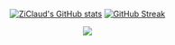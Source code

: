 <div id="stats" align="center">

[![ZiClaud's GitHub stats](https://github-readme-stats.vercel.app/api?username=ZiClaud&show_icons=true&theme=github_dark&hide_border=true&include_all_commits=true)](https://github.com/anuraghazra/github-readme-stats)
[![GitHub Streak](http://github-readme-streak-stats.herokuapp.com?user=ZiClaud&show_icons=true&theme=github-dark-blue&hide_border=true&date_format=j%20M%5B%20Y%5D)](https://git.io/streak-stats)
  <!--
[![Languages](https://github-readme-stats.vercel.app/api/top-langs/?username=ZiClaud&show_icons=true&theme=github_dark&hide_border=true&include_all_commits=true)](https://github.com/anuraghazra/github-readme-stats)
-->  
[![](https://visitcount.itsvg.in/api?id=ZiClaud&label=Profile%20Views&color=12&icon=5&pretty=true)](https://visitcount.itsvg.in)
</div>

<!-- Proudly created with GPRM ( https://gprm.itsvg.in ) -->


<!--
# 📊 GitHub Stats:
![](https://github-readme-stats.vercel.app/api?username=ZiClaud&theme=github_dark&hide_border=true&include_all_commits=true&count_private=true)<br/>
![](https://github-readme-streak-stats.herokuapp.com/?user=ZiClaud&theme=github_dark&hide_border=true)<br/>
![](https://github-readme-stats.vercel.app/api/top-langs/?username=ZiClaud&theme=github_dark&hide_border=true&include_all_commits=true&count_private=true&layout=compact)
-->

